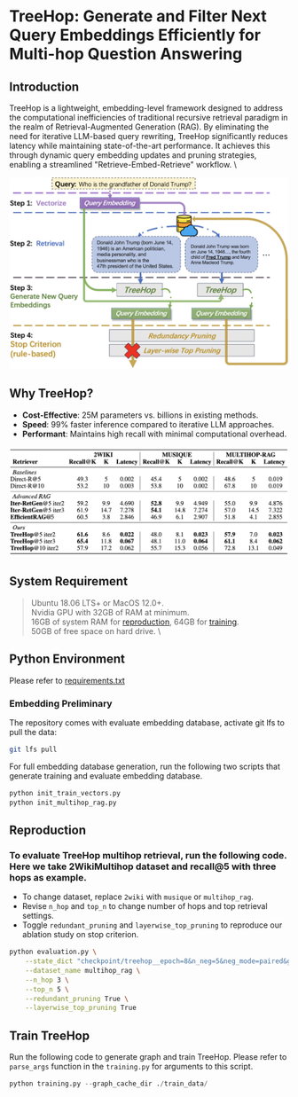 # TreeHop: Generate and Filter Next Query Embeddings Efficiently for Multi-hop Question Answering

## Introduction
TreeHop is a lightweight, embedding-level framework designed to address the computational inefficiencies of traditional recursive retrieval paradigm in the realm of Retrieval-Augmented Generation (RAG). By eliminating the need for iterative LLM-based query rewriting, TreeHop significantly reduces latency while maintaining state-of-the-art performance. It achieves this through dynamic query embedding updates and pruning strategies, enabling a streamlined "Retrieve-Embed-Retrieve" workflow. \

![Simplified Iteration Enabled by TreeHop in RAG system](pics/TreeHop_iteration.png)

## Why TreeHop?  
- **Cost-Effective**: 25M parameters vs. billions in existing methods.
- **Speed**: 99% faster inference compared to iterative LLM approaches.
- **Performant**: Maintains high recall with minimal computational overhead.

![Main Experiment](pics/main_experiment.png)


## System Requirement
> Ubuntu 18.06 LTS+ or MacOS 12.0+. \
> Nvidia GPU with 32GB of RAM at minimum. \
> 16GB of system RAM for [reproduction](#reproduction), 64GB for [training](#train-treehop). \
> 50GB of free space on hard drive. \


## Python Environment
Please refer to [requirements.txt](/requirements.txt)


### Embedding Preliminary
The repository comes with evaluate embedding database, activate git lfs to pull the data:
```sh
git lfs pull
```

For full embedding database generation, run the following two scripts that generate training and evaluate embedding database.
```sh
python init_train_vectors.py
python init_multihop_rag.py
```

## Reproduction
### To evaluate TreeHop multihop retrieval, run the following code. Here we take 2WikiMultihop dataset and recall@5 with three hops as example.
* To change dataset, replace `2wiki` with `musique` or `multihop_rag`.
* Revise `n_hop` and `top_n` to change number of hops and top retrieval settings. 
* Toggle `redundant_pruning` and `layerwise_top_pruning` to reproduce our ablation study on stop criterion.

```sh
python evaluation.py \
    --state_dict "checkpoint/treehop__epoch=8&n_neg=5&neg_mode=paired&g_size=2048&mlp_size=2048&n_mlp=3&n_head=1&dropout=0.1&batch_size=64&lr=6e-05&temperature=0.15&weight_decay=2e-08.pt" \
    --dataset_name multihop_rag \
    --n_hop 3 \
    --top_n 5 \
    --redundant_pruning True \
    --layerwise_top_pruning True
```


## Train TreeHop
Run the following code to generate graph and train TreeHop. Please refer to `parse_args` function in the `training.py` for arguments to this script.
```python
python training.py --graph_cache_dir ./train_data/
```
